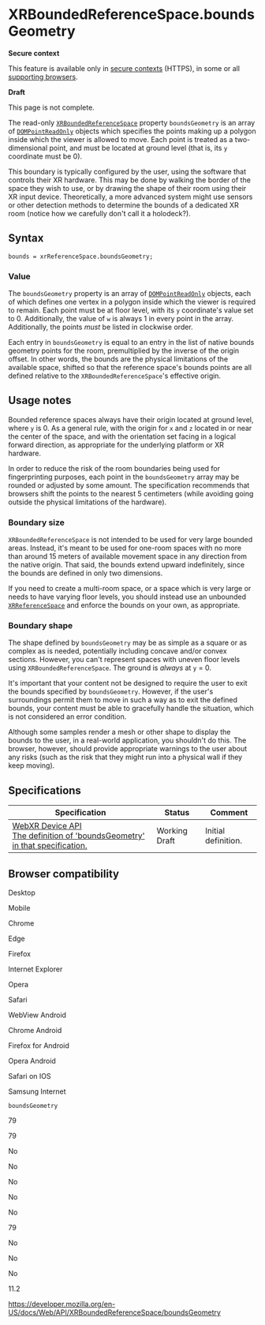XRBoundedReferenceSpace.boundsGeometry
======================================

**Secure context**

This feature is available only in [secure contexts](https://developer.mozilla.org/en-US/docs/Web/Security/Secure_Contexts) (HTTPS), in some or all [supporting browsers](#browser_compatibility).

**Draft**

This page is not complete.

The read-only [`XRBoundedReferenceSpace`](../xrboundedreferencespace) property `boundsGeometry` is an array of [`DOMPointReadOnly`](../dompointreadonly) objects which specifies the points making up a polygon inside which the viewer is allowed to move. Each point is treated as a two-dimensional point, and must be located at ground level (that is, its `y` coordinate must be 0).

This boundary is typically configured by the user, using the software that controls their XR hardware. This may be done by walking the border of the space they wish to use, or by drawing the shape of their room using their XR input device. Theoretically, a more advanced system might use sensors or other detection methods to determine the bounds of a dedicated XR room (notice how we carefully don't call it a holodeck?).

Syntax
------

    bounds = xrReferenceSpace.boundsGeometry;

### Value

The `boundsGeometry` property is an array of [`DOMPointReadOnly`](../dompointreadonly) objects, each of which defines one vertex in a polygon inside which the viewer is required to remain. Each point must be at floor level, with its `y` coordinate's value set to 0. Additionally, the value of `w` is always 1 in every point in the array. Additionally, the points *must* be listed in clockwise order.

Each entry in `boundsGeometry` is equal to an entry in the list of native bounds geometry points for the room, premultiplied by the inverse of the origin offset. In other words, the bounds are the physical limitations of the available space, shifted so that the reference space's bounds points are all defined relative to the `XRBoundedReferenceSpace`'s effective origin.

Usage notes
-----------

Bounded reference spaces always have their origin located at ground level, where `y` is 0. As a general rule, with the origin for `x` and `z` located in or near the center of the space, and with the orientation set facing in a logical forward direction, as appropriate for the underlying platform or XR hardware.

In order to reduce the risk of the room boundaries being used for fingerprinting purposes, each point in the `boundsGeometry` array may be rounded or adjusted by some amount. The specification recommends that browsers shift the points to the nearest 5 centimeters (while avoiding going outside the physical limitations of the hardware).

### Boundary size

`XRBoundedReferenceSpace` is not intended to be used for very large bounded areas. Instead, it's meant to be used for one-room spaces with no more than around 15 meters of available movement space in any direction from the native origin. That said, the bounds extend upward indefinitely, since the bounds are defined in only two dimensions.

If you need to create a multi-room space, or a space which is very large or needs to have varying floor levels, you should instead use an unbounded [`XRReferenceSpace`](../xrreferencespace) and enforce the bounds on your own, as appropriate.

### Boundary shape

The shape defined by `boundsGeometry` may be as simple as a square or as complex as is needed, potentially including concave and/or convex sections. However, you can't represent spaces with uneven floor levels using `XRBoundedReferenceSpace`. The ground is *always* at `y` = 0.

It's important that your content not be designed to require the user to exit the bounds specified by `boundsGeometry`. However, if the user's surroundings permit them to move in such a way as to exit the defined bounds, your content must be able to gracefully handle the situation, which is not considered an error condition.

Although some samples render a mesh or other shape to display the bounds to the user, in a real-world application, you shouldn't do this. The browser, however, should provide appropriate warnings to the user about any risks (such as the risk that they might run into a physical wall if they keep moving).

Specifications
--------------

<table><thead><tr class="header"><th>Specification</th><th>Status</th><th>Comment</th></tr></thead><tbody><tr class="odd"><td><a href="https://immersive-web.github.io/webxr/#dom-xrboundedreferencespace-boundsgeometry">WebXR Device API<br />
<span class="small">The definition of 'boundsGeometry' in that specification.</span></a></td><td><span class="spec-wd">Working Draft</span></td><td>Initial definition.</td></tr></tbody></table>

Browser compatibility
---------------------

Desktop

Mobile

Chrome

Edge

Firefox

Internet Explorer

Opera

Safari

WebView Android

Chrome Android

Firefox for Android

Opera Android

Safari on IOS

Samsung Internet

`boundsGeometry`

79

79

No

No

No

No

No

79

No

No

No

11.2

<a href="https://developer.mozilla.org/en-US/docs/Web/API/XRBoundedReferenceSpace/boundsGeometry" class="_attribution-link">https://developer.mozilla.org/en-US/docs/Web/API/XRBoundedReferenceSpace/boundsGeometry</a>
